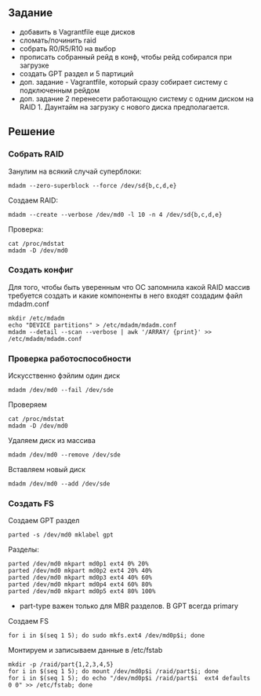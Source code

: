 ## Задание
- добавить в Vagrantfile еще дисков
- сломать/починить raid
- собрать R0/R5/R10 на выбор
- прописать собранный рейд в конф, чтобы рейд собирался при загрузке
- создать GPT раздел и 5 партиций
- доп. задание - Vagrantfile, который сразу собирает систему с подключенным рейдом
- доп. задание 2 перенесети работающую систему с одним диском на RAID 1. Даунтайм на загрузку с нового диска предполагается.

## Решение
### Собрать RAID
Занулим на всякий случай суперблоки:

`mdadm --zero-superblock --force /dev/sd{b,c,d,e}`

Создаем RAID:

`mdadm --create --verbose /dev/md0 -l 10 -n 4 /dev/sd{b,c,d,e}`

Проверка:

```
cat /proc/mdstat
mdadm -D /dev/md0
```

### Создать конфиг
Для того, чтобы быть уверенным что ОС запомнила какой RAID массив требуется создать и какие компоненты в него входят создадим файл mdadm.conf

```
mkdir /etc/mdadm
echo "DEVICE partitions" > /etc/mdadm/mdadm.conf
mdadm --detail --scan --verbose | awk '/ARRAY/ {print}' >> /etc/mdadm/mdadm.conf
```

### Проверка работоспособности
Искусственно фэйлим один диск

`mdadm /dev/md0 --fail /dev/sde`

Проверяем

```
cat /proc/mdstat
mdadm -D /dev/md0
```

Удаляем диск из массива

`mdadm /dev/md0 --remove /dev/sde`

Вставляем новый диск

`mdadm /dev/md0 --add /dev/sde`

### Создать FS
Создаем GPT раздел

`parted -s /dev/md0 mklabel gpt`

Разделы:
```
parted /dev/md0 mkpart md0p1 ext4 0% 20%
parted /dev/md0 mkpart md0p2 ext4 20% 40%
parted /dev/md0 mkpart md0p3 ext4 40% 60%
parted /dev/md0 mkpart md0p4 ext4 60% 80%
parted /dev/md0 mkpart md0p5 ext4 80% 100%
```
- part-type важен только для MBR разделов. В GPT всегда primary

Создаем FS

`for i in $(seq 1 5); do sudo mkfs.ext4 /dev/md0p$i; done`

Монтируем и записываем данные в /etc/fstab
```
mkdir -p /raid/part{1,2,3,4,5}
for i in $(seq 1 5); do mount /dev/md0p$i /raid/part$i; done
for i in $(seq 1 5); do echo "/dev/md0p$i /raid/part$i  ext4 defaults 0 0" >> /etc/fstab; done
```
